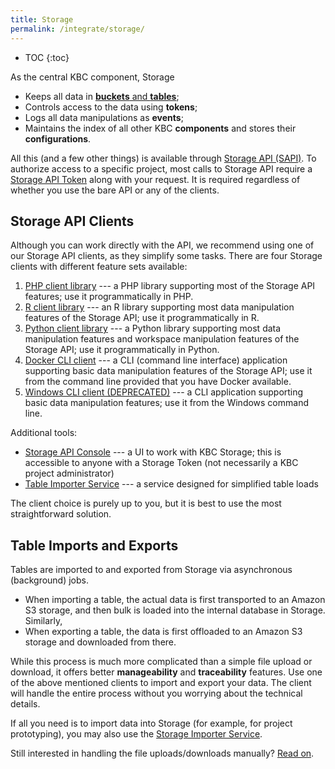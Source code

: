 ```yaml
---
title: Storage
permalink: /integrate/storage/
---
```


* TOC
{:toc}

As the central KBC component, Storage

- Keeps all data in [**buckets** and **tables**](https://help.keboola.com/storage/);
- Controls access to the data using **tokens**;
- Logs all data manipulations as **events**;
- Maintains the index of all other KBC **components** and stores their **configurations**.

All this (and a few other things) is available through [Storage API (SAPI)](https://keboola.docs.apiary.io/#).
To authorize access to a specific project, most calls to Storage API require
a [Storage API Token](https://help.keboola.com/storage/tokens/) along with your request.
It is required regardless of whether you use the bare API or any of the clients.

## Storage API Clients
Although you can work directly with the API, we recommend using one of our Storage API clients, as they simplify some tasks.
There are four Storage clients with different feature sets available:

1. [PHP client library](https://github.com/keboola/storage-api-php-client) --- a PHP library supporting most of the Storage API features;
use it programmatically in PHP.
2. [R client library](/integrate/storage/r-client/) --- an R library supporting most data manipulation features of the Storage API;
use it programmatically in R.
3. [Python client library](/integrate/storage/python-client/) --- a Python library supporting most data manipulation features and
workspace manipulation features of the Storage API; use it programmatically in Python.
4. [Docker CLI client](https://github.com/keboola/storage-api-cli) --- a CLI (command line interface) application supporting
basic data manipulation features of the Storage API; use it from the command line provided that you have Docker available.
5. [Windows CLI client (DEPRECATED)](/integrate/storage/win-cli-client/) --- a CLI application supporting basic data manipulation features;
use it from the Windows command line.

Additional tools:

- [Storage API Console](https://storage-api-console.keboola.com/) --- a UI to work with KBC Storage;
this is accessible to anyone with a Storage Token (not necessarily a KBC project administrator)
- [Table Importer Service](/integrate/storage/api/importer/) --- a service designed for simplified table loads

The client choice is purely up to you, but it is best to use the most straightforward solution.

## Table Imports and Exports
Tables are imported to and exported from Storage via asynchronous (background) jobs.

- When importing a table, the actual data is first transported to an Amazon S3 storage,
and then bulk is loaded into the internal database in Storage. Similarly,
- When exporting a table, the data is first offloaded to an Amazon S3 storage and downloaded from there.

While this process is much more complicated than a simple file upload or download,
it offers better **manageability** and **traceability** features.
Use one of the above mentioned clients to import and export your data. The client will handle the entire process
without you worrying about the technical details.

If all you need is to import data into Storage (for example, for project prototyping), you may
also use the [Storage Importer Service](/integrate/storage/api/importer/).

Still interested in handling the file uploads/downloads manually?
[Read on](/integrate/storage/api/import-export/).
